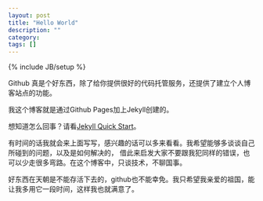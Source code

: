 ```yaml
---
layout: post
title: "Hello World"
description: ""
category: 
tags: []
---
```


{% include JB/setup %}

Github 真是个好东西，除了给你提供很好的代码托管服务，还提供了建立个人博客站点的功能。

我这个博客就是通过Github Pages加上Jekyll创建的。

想知道怎么回事？请看[Jekyll Quick Start](http://jekyllbootstrap.com/usage/jekyll-quick-start.html)。

有时间的话我就会来上面写写，感兴趣的话可以多来看看。我希望能够多谈谈自己所碰到的问题，以及是如何解决的，
借此来启发大家不要跟我犯同样的错误，也可以少走很多弯路。在这个博客中，只谈技术，不聊国事。

好东西在天朝是不能存活下去的，github也不能幸免。我只希望我亲爱的祖国，能让我多用它一段时间，这样我也就满意了。
